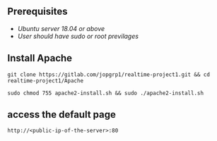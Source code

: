 ## **Prerequisites**

* _Ubuntu server 18.04 or above_
* _User should have sudo or root previlages_

## **Install Apache**
```
git clone https://gitlab.com/jopgrp1/realtime-project1.git && cd realtime-project1/Apache

sudo chmod 755 apache2-install.sh && sudo ./apache2-install.sh
```
## **access the default page**
```
http://<public-ip-of-the-server>:80
```
